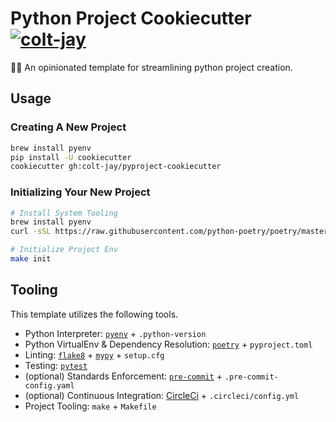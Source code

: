 # Python Project Cookiecutter [![colt-jay](https://circleci.com/gh/colt-jay/pyproject-cookiecutter.svg?style=svg)](https://app.circleci.com/pipelines/github/colt-jay/pyproject-cookiecutter)

🐍🍪 An opinionated template for streamlining python project creation.

## Usage

### Creating A New Project

```bash
brew install pyenv
pip install -U cookiecutter
cookiecutter gh:colt-jay/pyproject-cookiecutter
```

### Initializing Your New Project

```bash
# Install System Tooling
brew install pyenv
curl -sSL https://raw.githubusercontent.com/python-poetry/poetry/master/get-poetry.py | python -

# Initialize Project Env
make init
```

## Tooling

This template utilizes the following tools.

- Python Interpreter: [`pyenv`](https://github.com/pyenv/pyenv) + `.python-version`
- Python VirtualEnv & Dependency Resolution: [`poetry`](https://github.com/python-poetry/poetry) + `pyproject.toml`
- Linting: [`flake8`](https://github.com/PyCQA/flake8) + [`mypy`](https://github.com/python/mypy) + `setup.cfg`
- Testing: [`pytest`](https://github.com/pytest-dev/pytest)
- (optional) Standards Enforcement: [`pre-commit`](https://github.com/pre-commit/pre-commit) + `.pre-commit-config.yaml`
- (optional) Continuous Integration: [CircleCi](https://circleci.com/docs/) + `.circleci/config.yml`
- Project Tooling: `make` + `Makefile`
